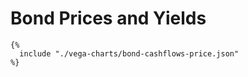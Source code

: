 # Bond Prices and Yields

```vegalite
{%
  include "./vega-charts/bond-cashflows-price.json"
%}
```
